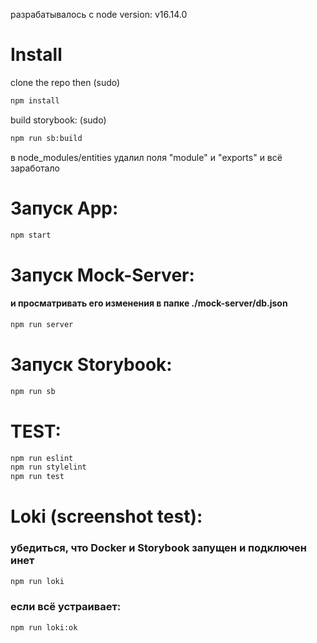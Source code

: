 разрабатывалось с node version: v16.14.0

# Install

clone the repo then (sudo)

```bash
npm install
```

build storybook: (sudo)

```bash
npm run sb:build
```

в node_modules/entities удалил поля "module" и "exports" и всё заработало

# Запуск App:

```bash
npm start
```

# Запуск Mock-Server:

#### и просматривать его изменения в папке ./mock-server/db.json

```bash
npm run server
```

# Запуск Storybook:

```bash
npm run sb
```

# ТEST:

```bash
npm run eslint
npm run stylelint
npm run test
```

# Loki (screenshot test):

### убедиться, что Docker и Storybook запущен и подключен инет

```bash
npm run loki
```

### если всё устраивает:

```bash
npm run loki:ok
```

